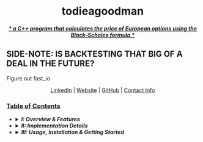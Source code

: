 <a name="tdgm"></a>

<h1 align="center">todieagoodman</h1>

<h4 align="center"><ins><strong><em>* a C++ program that calculates the price of European options using the Black-Scholes formula * </em></strong></ins></h4>

## SIDE-NOTE: IS BACKTESTING THAT BIG OF A DEAL IN THE FUTURE?

Figure out fast_io 

<p align="center">
  <a href="https://www.linkedin.com/in/lyndsey791/">LinkedIn</a>  |  <a href="https://www.sorry-this-site-doesnt-exist-yet./">Website</a>  |     <a href="https://github.com/lyndskg/">GitHub</a>  |  <a href="#contact">Contact Info</a>
</p>

### <ins>Table of Contents</ins>
-
  <details>
    <summary><strong><em>I: Overview & Features</em></strong></summary>
    <ol>
      <li>
        <a href="#view">Project Overview</a>
        <ul>
          <li><a href="#feat">Key Features</a></li>
          <li><a href="#curr">Current Notes and Issues</a></li>
        </ul>
      </li>
      <li><a href="#tech">Currently Used Tech Stack</a></li>
      <li><a href="devenv">Development Environment</a></li>
      <li><a href="#uiux">UI/UX Implementation Details</a></li>
      <li><a href="io">Potential I/O Specifications</a>
      <li><a href="#err">Error Handling</a></li>
      <li><a href="#plus">Future Enhancements</a></li>
      <li><a href="bye">Conclusion</a></li>
    </ol>
  </details>
-
  <details>
    <summary><strong><em>II: Implementation Details</em></strong></summary>
    <ol>
      <li><a href="#tech">Technologies and Programming Languages</a></li>
      <li><a href="devenv">Development Environment</a></li>
      <li>
        <a href="#map">Roadmap</a>
        <ul>
          <li><a href="todo">To-Do List</a></li>
          <li><a href="est">Time Estimate</a></li>
        </ul> 
      </li>
      <li><a href="#uiux">UI/UX Implementation Details</a></li>
      <li><a href="#feat">Key Features</a></li>
      <li><a href="web">Web Application</a></li>
      <li><a href="#flow">Basic Workflow Guide</a></li>
      <li><a href="#impl">Project Implementation Guide</a></li>
      <li>
        <a href="io">Potential I/O Specifications</a>
        <ul>
          <li><a href="#i">Input</a></li>
          <li><a href="#o">Output</a></li>
          <li><a href="#err">Error Handling</a></li>
        </ul>
      </li>
      <li><a href="#plus">Future Enhancements</a></li>
    </ol>
  </details>
-
  <details>
    <summary><strong><em>III: Usage, Installation & Getting Started</em></strong></summary>
    <ol>
      <li>
        <a href="#view">Project Overview</a>
        <ul>
          <li><a href="#obj">Objectives</a></li>

# TO DIE A GOOD MAN — MASTER STORYBOARD

---

## O. INTRO / HOOK

### _"TO DIE A GOOD MAN"_ (0:00-1:15)


### I. STRUCTURAL OVERVIEW

> _[Add structural intent and timing here]_

### II. CORE THEME OR NARRATIVE ARC

> _[Summarize major theme or pivot]_

### III. VOICEOVER SCRIPT

> _“These are three very different films...”_  
> _Different directors. Different genres. Different continents._

> _“But the first time I watched each one — **Oldboy**, **Shutter Island**, **The Dark Knight Rises** — I left feeling the same thing.”_

> _“Like the ground had shifted under me. Like the ending had cracked something I didn’t know could break.”_

> _“Not because they were sad. Or violent. Or clever. But because they each left me asking the same question:”_

> ### **“What the hell are you supposed to do with a truth you can’t live with?”**

> _“In **Oldboy**, a man spends fifteen years obsessing over why he was imprisoned — only to realize the real punishment is finding out.”_

> _“In **Shutter Island**, a detective searches for a missing patient — only to discover the person who’s missing is himself.”_

> _“And in **The Dark Knight Rises**, a man tries to resurrect a myth — only to realize the myth has swallowed the man.”_

> _“Each story builds to a twist. But it’s not the kind you clap for.  
> It’s the kind that sinks. That makes you rethink everything that came before.”_

> _“This video essay is about what happens when the truth doesn’t set you free.  
> When justice is a myth. When memory becomes punishment.  
> When the only choices left are delusion, disappearance… or destruction.”_

> _Three films. Three impossible choices. One question that haunts all of them:_  
> ### **“Is it better to die a good man… or to live as a monster?”**


### IV. CLIP MAP & VISUAL STRUCTURE

> _[Scene breakdowns with timecodes, tone, and direction]_

### V. AUDIO DESIGN

> _[Sound motifs, transitions, scoring notes]_

### VI. EDITORIAL / STYLING NOTES

> _[Transitions, typography, pacing, etc.]_

---

## SECTION 1: IDENTITY AS A PRISON


## 1. SECTION 1

### _"IDENTITY AS A PRISON"_ (1:15-4:00)

<h1 align="center">I. IDENTITY AS A PRISON (1:15-4:00)</h1>

### I. STRUCTURAL OVERVIEW

> _[Add structural intent and timing here]_

### II. CORE THEME OR NARRATIVE ARC

> _[Summarize major theme or pivot]_

### III. VOICEOVER SCRIPT

> _[Full VO block here]_

### IV. CLIP MAP & VISUAL STRUCTURE

> _[Scene breakdowns with timecodes, tone, and direction]_

### V. AUDIO DESIGN

> _[Sound motifs, transitions, scoring notes]_

### VI. EDITORIAL / STYLING NOTES

> _[Transitions, typography, pacing, etc.]_
---

## SECTION 2: THE WEAPONIZATION OF TRUTH

<h1 align="center">II. THE WEAPONIZATION OF TRUTH (4:00-7:00)</h1>

### I. STRUCTURAL OVERVIEW

> _[Add structural intent and timing here]_

### II. CORE THEME OR NARRATIVE ARC

> _[Summarize major theme or pivot]_

### III. VOICEOVER SCRIPT

> _[Full VO block here]_

### IV. CLIP MAP & VISUAL STRUCTURE

> _[Scene breakdowns with timecodes, tone, and direction]_

### V. AUDIO DESIGN

> _[Sound motifs, transitions, scoring notes]_

### VI. EDITORIAL / STYLING NOTES

> _[Transitions, typography, pacing, etc.]_
---

## SECTION 3: JUSTICE, VENGEANCE, AND THE ILLUSION OF REDEMPTION

### I. STRUCTURAL OVERVIEW

> _[Add structural intent and timing here]_

### II. CORE THEME OR NARRATIVE ARC

> _[Summarize major theme or pivot]_

### III. VOICEOVER SCRIPT

> _[Full VO block here]_

### IV. CLIP MAP & VISUAL STRUCTURE

> _[Scene breakdowns with timecodes, tone, and direction]_

### V. AUDIO DESIGN

> _[Sound motifs, transitions, scoring notes]_

### VI. EDITORIAL / STYLING NOTES

> _[Transitions, typography, pacing, etc.]_
---

## SECTION 4: THE FINAL CHOICE

### I. STRUCTURAL OVERVIEW

> _[Add structural intent and timing here]_

### II. CORE THEME OR NARRATIVE ARC

> _[Summarize major theme or pivot]_

### III. VOICEOVER SCRIPT

> _[Full VO block here]_

### IV. CLIP MAP & VISUAL STRUCTURE

> _[Scene breakdowns with timecodes, tone, and direction]_

### V. AUDIO DESIGN

> _[Sound motifs, transitions, scoring notes]_

### VI. EDITORIAL / STYLING NOTES

> _[Transitions, typography, pacing, etc.]_
---

## SECTION 5: CONCLUSION

### I. STRUCTURAL OVERVIEW

> _[Add structural intent and timing here]_

### II. CORE THEME OR NARRATIVE ARC

> _[Summarize major theme or pivot]_

### III. VOICEOVER SCRIPT

> _[Full VO block here]_

### IV. CLIP MAP & VISUAL STRUCTURE

> _[Scene breakdowns with timecodes, tone, and direction]_

### V. AUDIO DESIGN

> _[Sound motifs, transitions, scoring notes]_

### VI. EDITORIAL / STYLING NOTES

> _[Transitions, typography, pacing, etc.]_
---

## SECTION 6: CLOSING / OUTRO

### I. STRUCTURAL OVERVIEW

> _[Add structural intent and timing here]_

### II. CORE THEME OR NARRATIVE ARC

> _[Summarize major theme or pivot]_

### III. VOICEOVER SCRIPT

> _[Full VO block here]_

### IV. CLIP MAP & VISUAL STRUCTURE

> _[Scene breakdowns with timecodes, tone, and direction]_

### V. AUDIO DESIGN

> _[Sound motifs, transitions, scoring notes]_

### VI. EDITORIAL / STYLING NOTES

> _[Transitions, typography, pacing, etc.]_
